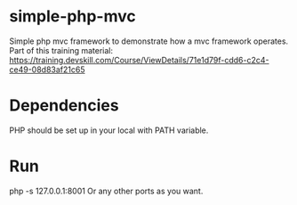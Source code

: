 # simple-php-mvc
Simple php mvc framework to demonstrate how a mvc framework operates. Part of this training material: https://training.devskill.com/Course/ViewDetails/71e1d79f-cdd6-c2c4-ce49-08d83af21c65

# Dependencies
PHP should be set up in your local with PATH variable.

# Run
php -s 127.0.0.1:8001
Or any other ports as you want.
